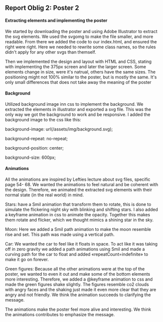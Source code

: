 ## Report Oblig 2: Poster 2

#### Extracting elements and implementing the poster
We started by downloading the poster and using Adobe Illustrator to extract the svg elements. We used the svgomg to make the file smaller, and more readable.
From there we added the code to our index.html, and ensured the right were right. Here we needed to rewrite some class names, so the rules didn't apply for any other svgs than themself.

Then we implemented the design and layout with HTML and CSS, stating with implementing the 375px screen and later the larger screen. 
Some elements change in size, were it's natrual, others have the same sizes.
The positioning might not 100% similar to the poster, but is mostly the same. It's only small differences that does not take away the meaning of the poster

#### Background

Utilized background image inn css to implement the background. We extracted the elements in illustrator and exported a svg file. This was the only way we got the background to work and be responsive. I added the background image to the css like this:

background-image: url(/assets/img/background.svg);

background-repeat: no-repeat;

background-position: center;

background-size: 600px;

#### Animations

All the animations are inspired by Lefties lecture about svg files, specific page 54- 68. We wanted the animations to feel natural and be coherent with the design. Therefore, we animated the extracted svg elements with their normal state (in the real world) in mind.

Stars: have a Smil animation that transform them to rotate, this is done to simulate the flickering night sky with blinking and shifting stars. I also added a keyframe animation in css to animate the opacity. Together this makes them rotate and flicker, which we thought mimics a shining star in the sky.

Moon: Here we added a Smil path animation to make the moon resemble rise and set. This path was made using a vertical path.

Car: We wanted the car to feel like it floats in space. To act like it was taking off in zero gravity we added a path animations using Smil and made a curving path for the car to float and added «repeatCount=indefinite» to make it go on forever.

Green figures: Because all the other animations were at the top of the poster, we wanted to even it out and make some of the bottom elements more interesting. Therefore, we added a @keyframe animation to css and made the green figures shake slightly. The figures resemble co2 clouds with angry faces and the shaking just made it even more clear that they are angry and not friendly. We think the animation succeeds to clarifying the message.

The animations make the poster feel more alive and interesting. We think the animations contributes to emphasize the message.
